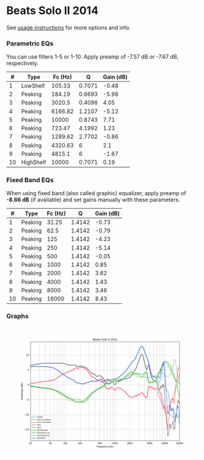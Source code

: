 # Beats Solo II 2014
See [usage instructions](https://github.com/jaakkopasanen/AutoEq#usage) for more options and info.

### Parametric EQs
You can use filters 1-5 or 1-10. Apply preamp of -7.57 dB or -7.67 dB, respectively.

|   # | Type      |   Fc (Hz) |      Q |   Gain (dB) |
|-----|-----------|-----------|--------|-------------|
|   1 | LowShelf  |    105.33 | 0.7071 |       -0.48 |
|   2 | Peaking   |    184.19 | 0.6693 |       -5.98 |
|   3 | Peaking   |   3020.5  | 0.4098 |        4.05 |
|   4 | Peaking   |   6166.82 | 1.2107 |       -5.12 |
|   5 | Peaking   |  10000    | 0.8743 |        7.71 |
|   6 | Peaking   |    723.47 | 4.1992 |        1.23 |
|   7 | Peaking   |   1289.62 | 2.7702 |       -0.86 |
|   8 | Peaking   |   4320.63 | 6      |        2.1  |
|   9 | Peaking   |   4815.1  | 6      |       -1.67 |
|  10 | HighShelf |  10000    | 0.7071 |        0.19 |

### Fixed Band EQs
When using fixed band (also called graphic) equalizer, apply preamp of **-8.66 dB** (if available) and set gains manually with these parameters.

|   # | Type    |   Fc (Hz) |      Q |   Gain (dB) |
|-----|---------|-----------|--------|-------------|
|   1 | Peaking |     31.25 | 1.4142 |       -0.73 |
|   2 | Peaking |     62.5  | 1.4142 |       -0.79 |
|   3 | Peaking |    125    | 1.4142 |       -4.23 |
|   4 | Peaking |    250    | 1.4142 |       -5.14 |
|   5 | Peaking |    500    | 1.4142 |       -0.05 |
|   6 | Peaking |   1000    | 1.4142 |        0.85 |
|   7 | Peaking |   2000    | 1.4142 |        3.62 |
|   8 | Peaking |   4000    | 1.4142 |        1.43 |
|   9 | Peaking |   8000    | 1.4142 |        3.46 |
|  10 | Peaking |  16000    | 1.4142 |        8.43 |

### Graphs
![](./Beats%20Solo%20II%202014.png)
